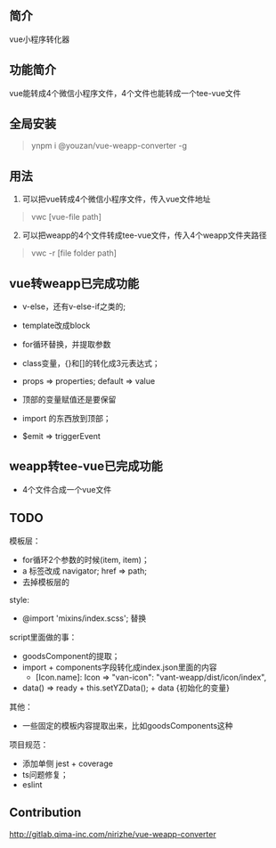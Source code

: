 ## 简介

vue小程序转化器

## 功能简介

vue能转成4个微信小程序文件，4个文件也能转成一个tee-vue文件

## 全局安装

> ynpm i @youzan/vue-weapp-converter -g

## 用法

1. 可以把vue转成4个微信小程序文件，传入vue文件地址
> vwc [vue-file path]

2. 可以把weapp的4个文件转成tee-vue文件，传入4个weapp文件夹路径
> vwc -r [file folder path]

## vue转weapp已完成功能
- v-else，还有v-else-if之类的;
- template改成block
- for循环替换，并提取参数
- class变量，{}和[]的转化成3元表达式；

- props => properties; default => value
- 顶部的变量赋值还是要保留
- import 的东西放到顶部；
- $emit => triggerEvent

## weapp转tee-vue已完成功能

- 4个文件合成一个vue文件

## TODO

模板层：
- for循环2个参数的时候(item, item)；
- a 标签改成 navigator; href => path;
- 去掉模板层的

style:
- @import 'mixins/index.scss'; 替换

script里面做的事：
- goodsComponent的提取；
- import + components字段转化成index.json里面的内容
  - [Icon.name]: Icon => "van-icon": "vant-weapp/dist/icon/index",
- data() => ready + this.setYZData(); + data {初始化的变量}

其他：
- 一些固定的模板内容提取出来，比如goodsComponents这种

项目规范：
- 添加单侧 jest + coverage
- ts问题修复；
- eslint

## Contribution

http://gitlab.qima-inc.com/nirizhe/vue-weapp-converter
